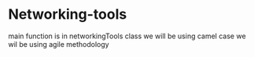 # Networking-tools
main function is in networkingTools class
we will be using camel case
we wil be using agile methodology
